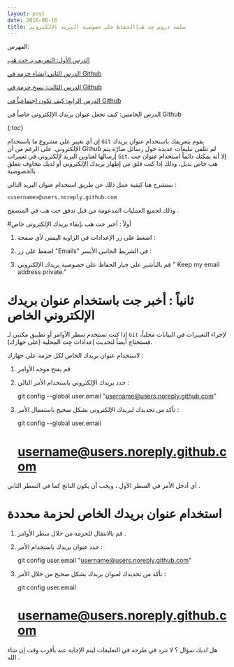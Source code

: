 ```yaml
---
layout: post
date: 2016-06-16
title: سلسة دروس جِت هَب|الحفاظ على خصوصية البريد الإلكتروني
---
```

 
الفهرس:

[الدرس الأول: التعريف بـ جِت هَب](intro)

[الدرس الثاني:إنشاء حزمة في Github](create-repo)

[الدرس الثالث: نسخ حزمة في Github](fork-repo)

[الدرس الرابع: كيف تكون اجتماعياً في Github](being-social)

الدرس الخامس: كيف تجعل عنوان بريدك الإلكتروني خاصاً في Github

{:toc}

إن أي تغيير على مشروع ما باستخدام `Git` يقوم بتعريفك باستخدام عنوان بريدك الإلكتروني. على الرغم من أن Github لم تتلقى تبليغات عديدة حول رسائل ضارّة يتم إرسالها لعناوين البريد لإلكتروني في تغييرات `Git`. إلا أنه يمكنك دائماً استخدام عنوان جت هب خاص بديل، وذلك إذا كنت قلق من إظهار بريدك الإلكتروني أو لديك مخاوف تتعلق بالخصوصية .

سنشرح هنا كيفية عمل ذلك عن طريق استخدام عنوان البريد التالي :

    <username>@users.noreply.github.com

وذلك لجميع العمليات المدعومة من قبل تدفق جت هب في المتصفح .

#أولاً : أخبر جت هب بإبقاء بريدك الإلكتروني خاص

1. اضغط على زر الإعدادات  في الزاوية اليمنى ﻷي صفحة :

2.  اضغط على زر "Emails" في الشريط الجانبي الأيسر :

3. قم بالتأشير على خيار الحفاظ على خصوصية بريدك الإلكتروني " Keep my email address private."


# ثانياً : أخبر جت باستخدام عنوان بريدك الإلكتروني الخاص


إذا كنت تستخدم سطر الأوامر أو تطبيق مكتبي لـ `Git` لإجراء التغييرات في البيانات محلياً، فستحتاج أيضاً لتحديث إعدادات جِت المحلية (على جهازك).


لاستخدام عنوان بريدك الخاص لكل حزمة على جهازك :


1. قم بفتح موجه الأوامر


2. حدد بريدك الإلكتروني باستخدام الأمر التالي :


    git config --global user.email "username@users.noreply.github.com"

 3. تأكد من تحديدك لبريدك الإلكتروني بشكل صحيح باستعمال الأمر :

    git config --global user.email
    # username@users.noreply.github.com

أي أدخل الأمر في السطر الأول ، ويجب أن يكون الناتج كما في السطر الثاني .


# استخدام عنوان بريدك الخاص لحزمة محددة


1. قم بالانتقال للحزمة من خلال سطر الأوامر .

2. حدد عنوان بريدك باستخدام الأمر :


    git config user.email "username@users.noreply.github.com" 

3. تأكد من تحديدك لعنوان بريدك بشكل صحيح من خلال الأمر :


    git config user.email
    # username@users.noreply.github.com


هل لديك سؤال ؟ لا تترد في طرحه في التعليقات ليتم الإجابة عنه بأقرب وقت إن شاء الله .


